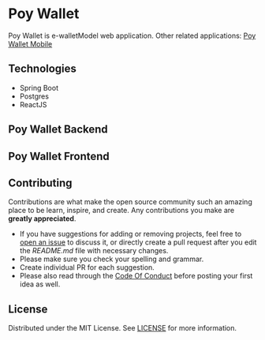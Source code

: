 # Poy Wallet

Poy Wallet is e-walletModel web application. Other related applications: [Poy Wallet Mobile](https://gusrylmubarok/poy_wallet)

## Technologies

- Spring Boot
- Postgres
- ReactJS

## Poy Wallet Backend

## Poy Wallet Frontend

## Contributing

Contributions are what make the open source community such an amazing place to be learn, inspire, and create. Any contributions you make are **greatly appreciated**.
* If you have suggestions for adding or removing projects, feel free to [open an issue](https://github.com/gusrylmubarok/poy-walletModel/issues/new) to discuss it, or directly create a pull request after you edit the *README.md* file with necessary changes.
* Please make sure you check your spelling and grammar.
* Create individual PR for each suggestion.
* Please also read through the [Code Of Conduct](https://github.com/gusrylmubarok/poy-walletModel/blob/main/CODE_OF_CONDUCT.md) before posting your first idea as well.

## License

Distributed under the MIT License. See [LICENSE](https://github.com/gusrylmubarok/poy-walletModel/blob/main/LICENSE.md) for more information.